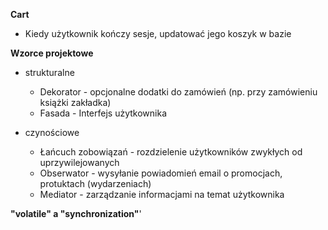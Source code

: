 **Cart**
* Kiedy użytkownik kończy sesje, updatować jego koszyk w bazie

**Wzorce projektowe**
* strukturalne
    * Dekorator - opcjonalne dodatki do zamówień (np. przy zamówieniu książki zakładka)
    * Fasada - Interfejs użytkownika

 * czynościowe
      * Łańcuch zobowiązań - rozdzielenie użytkowników zwykłych od uprzywilejowanych
      * Obserwator - wysyłanie powiadomień email o promocjach, protuktach (wydarzeniach)
      * Mediator - zarządzanie informacjami na temat użytkownika

**"volatile" a "synchronization"**'